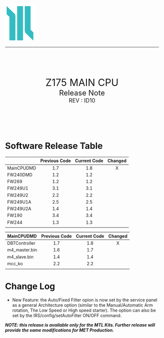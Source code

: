 <!-- ------------------------Document header ------------------------------------>
 ![logo](./IMG/logo.png)
 ___

 <br/><br/>
 <br/><br/>

<!-- ------------------------Document TITLE PAGE --------------------------------->
 
<center><font size =6">Z175 MAIN CPU</font></center>
<center><font size =5">Release Note</font></center>
<center><font size =4">REV : ID10</font></center>

<br/><br/>
<br/><br/>

<div style="page-break-after: always;"></div>



# Software Release Table

||Previous Code|Current Code|Changed|
|:---|:---:|:---:|:---:|
|MainCPUDMD|1.7|1.8|X|
|FW240DMD|1.2|1.2||
|FW269|1.2|1.2||
|FW249U1|3.1|3.1||
|FW249U2|2.2|2.2||
|FW249U1A|2.5|2.5||
|FW249U2A|1.4|1.4||
|FW190|3.4|3.4||
|FW244|1.3|1.3||
||||

|MainCPUDMD|Previous Code|Current Code|Changed|
|:---|:---:|:---:|:---:|
|DBTController|1.7|1.8|X|
|m4_master.bin|1.6|1.7||
|m4_slave.bin|1.4|1.4||
|mcc_ko|2.2|2.2||
||||

# Change Log

+ New Feature: the Auto/Fixed Filter opion is now set by the 
  service panel as a general Architecture option (similar to the Manual/Automatic Arm rotation, The Low Speed or High speed starter).
  The option can also be set by the IRS/config/setAutoFilter ON/OFF command.

***NOTE: this release is available only for the MTL Kits.
Further release will provide the same modifications for MET Production.***

